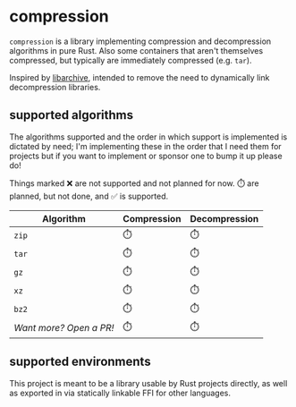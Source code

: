 <div align="center">

<!-- [![FOSSA Status](https://app.fossa.com/api/projects/custom%2B32924%2Fgithub.com%2Fjssblck%2Fprocession.svg?type=small)](https://app.fossa.com/projects/custom%2B32924%2Fgithub.com%2Fjssblck%2Fprocession?ref=badge_small) -->

</div>

# compression

`compression` is a library implementing compression and decompression algorithms in pure Rust.
Also some containers that aren't themselves compressed, but typically are immediately compressed (e.g. `tar`).

Inspired by [libarchive](http://www.libarchive.org/), intended to remove the need to dynamically link decompression libraries.

## supported algorithms

The algorithms supported and the order in which support is implemented is dictated by need;
I'm implementing these in the order that I need them for projects but if you want to implement or sponsor one to bump it up please do!

Things marked ❌ are not supported and not planned for now. ⏱️ are planned, but not done, and ✅ is supported.

| Algorithm               | Compression | Decompression |
|-------------------------|-------------|---------------|
| `zip`                   | ⏱️          | ⏱️            |
| `tar`                   | ⏱️          | ⏱️            |
| `gz`                    | ⏱️          | ⏱️            |
| `xz`                    | ⏱️          | ⏱️            |
| `bz2`                   | ⏱️          | ⏱️            |
| _Want more? Open a PR!_ | ⏱️          | ⏱️            |

## supported environments

This project is meant to be a library usable by Rust projects directly,
as well as exported in via statically linkable FFI for other languages.

<!-- 

# Licensing

[View third party notices](https://app.fossa.com/reports/9bb31527-cd6e-4186-adbe-f561d236ef2c)

-->
